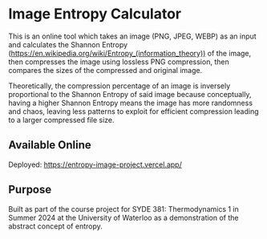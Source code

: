 # Image Entropy Calculator
This is an online tool which takes an image (PNG, JPEG, WEBP) as an input and calculates the Shannon Entropy (https://en.wikipedia.org/wiki/Entropy_(information_theory)) of the image, then compresses the image using lossless PNG compression, then compares the sizes of the compressed and original image. 

Theoretically, the compression percentage of an image is inversely proportional to the Shannon Entropy of said image because conceptually, having a higher Shannon Entropy means the image has more randomness and chaos, leaving less patterns to exploit for efficient compression leading to a larger compressed file size.

## Available Online
Deployed: https://entropy-image-project.vercel.app/

## Purpose
Built as part of the course project for SYDE 381: Thermodynamics 1 in Summer 2024 at the University of Waterloo as a demonstration of the abstract concept of entropy. 

